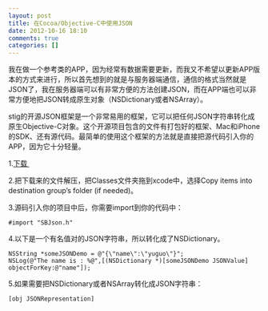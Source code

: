 ```yaml
---
layout: post
title: 在Cocoa/Objective-C中使用JSON
date: 2012-10-16 18:10
comments: true
categories: []
---
```

我在做一个参考类的APP，因为经常有数据需要更新，而我又不希望以更新APP版本的方式来进行，所以首先想到的就是与服务器端通信，通信的格式当然就是JSON了，我在服务器端可以有非常方便的方法创建JSON，而在APP端也可以非常方便地把JSON转成原生对象（NSDictionary或者NSArray）。

stig的开源JSON框架是一个非常易用的框架，它可以把任何JSON字符串转化成原生Objective-C对象。这个开源项目包含的文件有打包好的框架、Mac和iPhone的SDK、还有源代码。最简单的使用这个框架的方法就是直接把源代码引入你的APP，因为它十分轻量。

1.<a href="https://github.com/stig/json-framework">下载 </a>

2.把下载来的文件解压，把Classes文件夹拖到xcode中，选择Copy items into destination group’s folder (if needed)。

3.源码引入你的项目中后，你需要import到你的代码中：

```
#import "SBJson.h"
```
4.以下是一个有名值对的JSON字符串，所以转化成了NSDictionary。

```
NSString *someJSONDemo = @"{\"name\":\"yuguo\"}";
NSLog(@"The name is : %@",[(NSDictionary *)[someJSONDemo JSONValue] objectForKey:@"name"]);
```
5.如果需要把NSDictionary或者NSArray转化成JSON字符串：

```
[obj JSONRepresentation]
```
